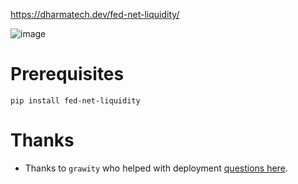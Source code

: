 
https://dharmatech.dev/fed-net-liquidity/

![image](https://github.com/dharmatech/fed_net_liquidity_streamlit.py/assets/20816/165821ab-8ffa-4d2b-ac8a-f41b9d01361d)

# Prerequisites

    pip install fed-net-liquidity

# Thanks

 - Thanks to `grawity` who helped with deployment [questions here](https://serverfault.com/a/1159200/102828).
